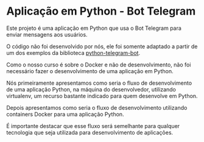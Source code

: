 # Aplicação em Python - Bot Telegram

Este projeto é uma aplicação em Python que usa o Bot Telegram para enviar mensagens aos usuários.

O código não foi desenvolvido por nós, ele foi somente adaptado a partir de um dos exemplos da biblioteca [python-telegram-bot](https://python-telegram-bot.readthedocs.io/en/stable/intro.html).

Como o nosso curso é sobre o Docker e não de desenvolvimento, não foi necessário fazer o desenvolvimento de uma aplicação em Python.

Nós primeiramente apresentamos como seria o fluxo de desenvolvimento de uma aplicação Python, na máquina do desenvolvedor, utilizando virtualenv, um recurso bastante indicado para quem desenvolve em Python.

Depois apresentamos como seria o fluxo de desenvolvimento utilizando containers Docker para uma aplicação Python.

É importante destacar que esse fluxo será semelhante para qualquer tecnologia que seja utilizada para desenvolvimento de aplicações.